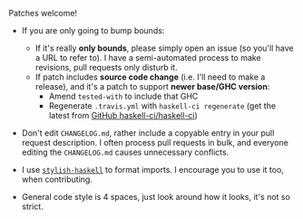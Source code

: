 Patches welcome!

- If you are only going to bump bounds:
  - If it's really **only bounds**, please simply open an issue (so you'll have a URL to refer to). I have a semi-automated process to make revisions, pull requests only disturb it.
  - If patch includes **source code change** (i.e. I'll need to make a release), and it's a patch to support **newer base/GHC version**:
    - Amend `tested-with` to include that GHC
    - Regenerate `.travis.yml` with `haskell-ci regenerate` (get the latest from [GitHub haskell-ci/haskell-ci](https://github.com/haskell-ci/haskell-ci))

- Don't edit `CHANGELOG.md`, rather include a copyable entry in your pull request description. I often process pull requests in bulk, and everyone editing the `CHANGELOG.md` causes unnecessary conflicts.

- I use [`stylish-haskell`](https://github.com/jaspervdj/stylish-haskell) to format imports. I encourage you to use it too, when contributing.
- General code style is 4 spaces, just look around how it looks, it's not so strict.
